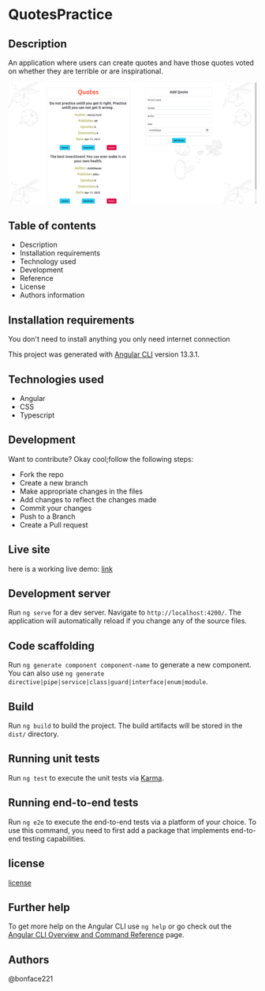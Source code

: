 
# QuotesPractice
## Description
An application where users can create quotes and have those quotes voted on whether they are terrible or are inspirational. 

![image](./src/assets/quotes-landing-page.png)

## Table of contents
<ul>
    <li>Description</li>
    <li>Installation requirements</li>
    <li>Technology used</li>
    <li>Development</li>
    <li>Reference</li>
    <li>License</li>
    <li>Authors information</li>
    
</ul>

## Installation requirements
You don't need to install anything you only need internet connection

This project was generated with [Angular CLI](https://github.com/angular/angular-cli) version 13.3.1.

## Technologies used
<ul>
   <li>Angular</li>
   <li>CSS</li>
   <li>Typescript</li>
</ul>

## Development
  Want to contribute? Okay cool;follow the following steps:
<ul>
   <li>Fork the repo</li>
   <li>Create a new branch</li>
   <li>Make appropriate changes in the files</li>
   <li>Add changes to reflect the changes made</li>
   <li>Commit your changes</li>
   <li>Push to a Branch</li>
   <li>Create a Pull request</li>
</ul>

## Live site
here is a working live demo: [link](https://bonface221.github.io/Pizza-4-U/)

## Development server

Run `ng serve` for a dev server. Navigate to `http://localhost:4200/`. The application will automatically reload if you change any of the source files.

## Code scaffolding

Run `ng generate component component-name` to generate a new component. You can also use `ng generate directive|pipe|service|class|guard|interface|enum|module`.

## Build

Run `ng build` to build the project. The build artifacts will be stored in the `dist/` directory.

## Running unit tests

Run `ng test` to execute the unit tests via [Karma](https://karma-runner.github.io).

## Running end-to-end tests

Run `ng e2e` to execute the end-to-end tests via a platform of your choice. To use this command, you need to first add a package that implements end-to-end testing capabilities.




## license
[license](/LICENSE)


## Further help

To get more help on the Angular CLI use `ng help` or go check out the [Angular CLI Overview and Command Reference](https://angular.io/cli) page.
## Authors
@bonface221












